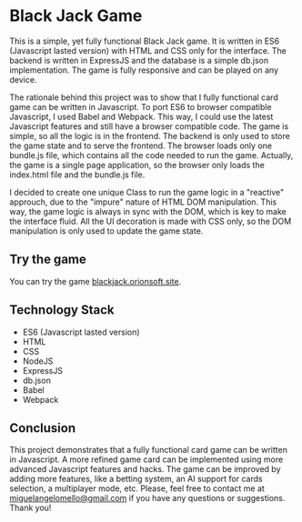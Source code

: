 # Black Jack Game

This is a simple, yet fully functional Black Jack game. It is written in ES6 (Javascript lasted version) with HTML and CSS only for the interface. The backend is written in ExpressJS and the database is a simple db.json implementation. The game is fully responsive and can be played on any device. 

The rationale behind this project was to show that I fully functional card game can be written in Javascript. To port ES6 to browser compatible Javascript, I used Babel and Webpack. This way, I could use the latest Javascript features and still have a browser compatible code. The game is simple, so all the logic is in the frontend. The backend is only used to store the game state and to serve the frontend. The browser loads only one bundle.js file, which contains all the code needed to run the game. Actually, the game is a single page application, so the browser only loads the index.html file and the bundle.js file.

I decided to create one unique Class to run the game logic in a "reactive" approuch, due to the "impure" nature of HTML DOM manipulation. This way, the game logic is always in sync with the DOM, which is key to make the interface fluid. All the UI decoration is made with CSS only, so the DOM manipulation is only used to update the game state.

## Try the game

You can try the game [blackjack.orionsoft.site](http://blackjack.orionsoft.site/).


## Technology Stack

- ES6 (Javascript lasted version)
- HTML
- CSS
- NodeJS
- ExpressJS
- db.json
- Babel
- Webpack


## Conclusion

This project demonstrates that a fully functional card game can be written in Javascript. A more refined game card can be implemented using more advanced Javascript features and hacks. The game can be improved by adding more features, like a betting system, an AI support for cards selection, a multiplayer mode, etc. Please, feel free to contact me at miguelangelomello@gmail.com if you have any questions or suggestions. Thank you!

